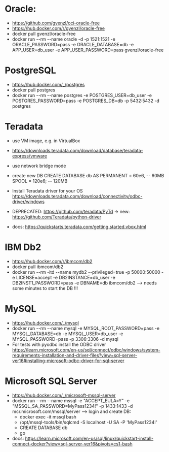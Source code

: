 # Oracle:
- https://github.com/gvenzl/oci-oracle-free
- https://hub.docker.com/r/gvenzl/oracle-free
- docker pull gvenzl/oracle-free
- docker run --rm --name oracle -d -p 1521:1521 -e ORACLE_PASSWORD=pass -e ORACLE_DATABASE=db -e APP_USER=db_user -e APP_USER_PASSWORD=pass gvenzl/oracle-free

# PostgreSQL
- https://hub.docker.com/_/postgres
- docker pull postgres
- docker run --rm --name postgres -e POSTGRES_USER=db_user -e POSTGRES_PASSWORD=pass -e POSTGRES_DB=db -p 5432:5432 -d postgres

# Teradata
 - use VM image, e.g. in VirtualBox
- https://downloads.teradata.com/download/database/teradata-express/vmware
- use network bridge mode
- create new DB
    CREATE DATABASE db
    AS PERMANENT = 60e6, -- 60MB
        SPOOL = 120e6; -- 120MB
- Install Teradata driver for your OS
    https://downloads.teradata.com/download/connectivity/odbc-driver/windows

- DEPRECATED: https://github.com/teradata/PyTd
    -> new: https://github.com/Teradata/python-driver
- docs: https://quickstarts.teradata.com/getting.started.vbox.html

# IBM Db2
- https://hub.docker.com/r/ibmcom/db2
- docker pull ibmcom/db2
- docker run --rm -itd --name mydb2 --privileged=true -p 50000:50000 -e LICENSE=accept -e DB2INSTANCE=db_user -e DB2INST1_PASSWORD=pass -e DBNAME=db ibmcom/db2
--> needs some minutes to start the DB !!!

# MySQL
- https://hub.docker.com/_/mysql
- docker run --rm --name mysql -e MYSQL_ROOT_PASSWORD=pass -e MYSQL_DATABASE=db -e MYSQL_USER=db_user -e MYSQL_PASSWORD=pass -p 3306:3306 -d mysql
- For tests with pyodbc install the ODBC driver https://learn.microsoft.com/en-us/sql/connect/odbc/windows/system-requirements-installation-and-driver-files?view=sql-server-ver16#installing-microsoft-odbc-driver-for-sql-server

# Microsoft SQL Server
- https://hub.docker.com/_/microsoft-mssql-server
- docker run --rm --name mssql -e "ACCEPT_EULA=Y" -e "MSSQL_SA_PASSWORD=MyPass1234!" -p 1433:1433 -d mcr.microsoft.com/mssql/server
--> login and create DB:
    - docker exec -it mssql bash
    - /opt/mssql-tools/bin/sqlcmd -S localhost -U SA -P 'MyPass1234!'
    - CREATE DATABASE db
    - go
- docs: https://learn.microsoft.com/en-us/sql/linux/quickstart-install-connect-docker?view=sql-server-ver16&pivots=cs1-bash